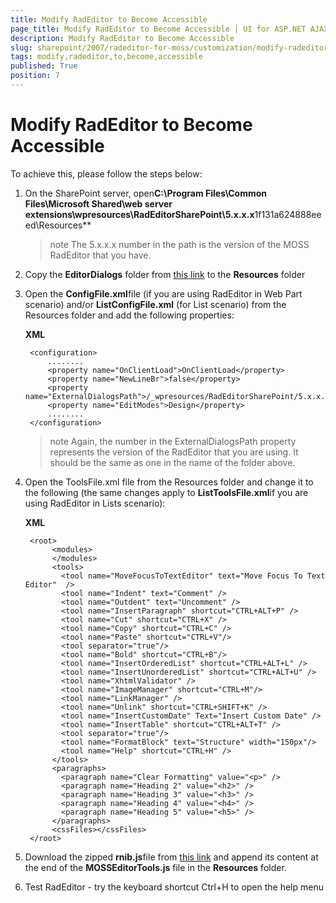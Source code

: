 ```yaml
---
title: Modify RadEditor to Become Accessible
page_title: Modify RadEditor to Become Accessible | UI for ASP.NET AJAX Documentation
description: Modify RadEditor to Become Accessible
slug: sharepoint/2007/radeditor-for-moss/customization/modify-radeditor-to-become-accessible
tags: modify,radeditor,to,become,accessible
published: True
position: 7
---
```


# Modify RadEditor to Become Accessible

To achieve this, please follow the steps below:

1. On the SharePoint server, open**C:\Program Files\Common Files\Microsoft Shared\web server extensions\wpresources\RadEditorSharePoint\5.x.x.x**1f131a624888eeed\Resources**

	>note The 5.x.x.x number in the path is the version of the MOSS RadEditor that you have.

1. Copy the **EditorDialogs** folder from [this link](http://www.telerik.com/documents/EditorDialogs.zip) to the **Resources** folder

1. Open the **ConfigFile.xml**file (if you are using RadEditor in Web Part scenario) and/or **ListConfigFile.xml** (for List scenario) from the Resources folder and add the following properties:

	**XML**
	
	    <configuration>
	        ........
	        <property name="OnClientLoad">OnClientLoad</property>
	        <property name="NewLineBr">false</property>
	        <property name="ExternalDialogsPath">/_wpresources/RadEditorSharePoint/5.x.x.x**1f131a624888eeed/Resources/EditorDialogs/</property>
	        <property name="EditModes">Design</property>
	        ........
	    </configuration>

		
	>note Again, the number in the ExternalDialogsPath property represents the version of the RadEditor that you are using. It should be the same as one in the name of the folder above.


1. Open the ToolsFile.xml file from the Resources folder and change it to the following (the same changes apply to **ListToolsFile.xml**if you are using RadEditor in Lists scenario):

	**XML**
	
		<root>
			 <modules>
			 </modules>
			 <tools>
			   <tool name="MoveFocusToTextEditor" text="Move Focus To Text Editor"  />
			   <tool name="Indent" text="Comment" />
			   <tool name="Outdent" text="Uncomment" />
			   <tool name="InsertParagraph" shortcut="CTRL+ALT+P" />
			   <tool name="Cut" shortcut="CTRL+X" />
			   <tool name="Copy" shortcut="CTRL+C" />
			   <tool name="Paste" shortcut="CTRL+V"/>
			   <tool separator="true"/>
			   <tool name="Bold" shortcut="CTRL+B"/>
			   <tool name="InsertOrderedList" shortcut="CTRL+ALT+L" />
			   <tool name="InsertUnorderedList" shortcut="CTRL+ALT+U" />
			   <tool name="XhtmlValidator" />
			   <tool name="ImageManager" shortcut="CTRL+M"/>
			   <tool name="LinkManager" />
			   <tool name="Unlink" shortcut="CTRL+SHIFT+K" />
			   <tool name="InsertCustomDate" Text="Insert Custom Date" />
			   <tool name="InsertTable" shortcut="CTRL+ALT+T" />
			   <tool separator="true"/>
			   <tool name="FormatBlock" text="Structure" width="150px"/>
			   <tool name="Help" shortcut="CTRL+H" />
			 </tools>
			 <paragraphs>
			   <paragraph name="Clear Formatting" value="<p>" />
			   <paragraph name="Heading 2" value="<h2>" />
			   <paragraph name="Heading 3" value="<h3>" />
			   <paragraph name="Heading 4" value="<h4>" />
			   <paragraph name="Heading 5" value="<h5>" />
			 </paragraphs>
			 <cssFiles></cssFiles>
		</root>


1. Download the zipped **rnib.js**file from [this link](http://www.telerik.com/documents/rnib.zip) and append its content at the end of the **MOSSEditorTools.js** file in the **Resources** folder.

1. Test RadEditor - try the keyboard shortcut Ctrl+H to open the help menu
